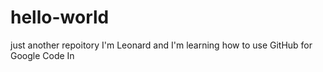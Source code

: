 # hello-world
just another repoitory
I'm Leonard and I'm learning how to use GitHub for Google Code In
